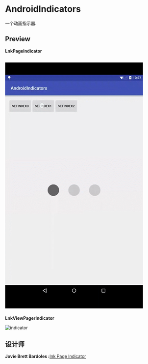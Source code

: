 # AndroidIndicators
一个动画指示器.
## Preview
**LnkPageIndicator**

![indicator](https://github.com/HeZaiJin/AndroidIndicators/blob/master/screen_shot/indicators.gif)
----
**LnkViewPagerIndicator**

![indicator](https://github.com/HeZaiJin/AndroidIndicators/blob/master/screen_shot/viewpage.gif)
## 设计师
**Jovie Brett Bardoles :**[Ink Page Indicator](http://www.materialup.com/posts/ink-page-indicator)